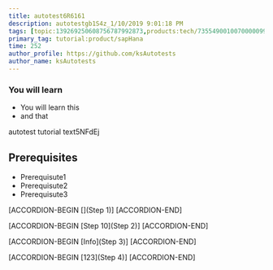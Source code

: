 ```yaml
---
title: autotest6R6161
description: autotestgb1S4z_1/10/2019 9:01:18 PM
tags: [topic:139269250608756787992873,products:tech/73554900100700000996,tutorial:experience/advanced]
primary_tag: tutorial:product/sapHana
time: 252
author_profile: https://github.com/ksAutotests
author_name: ksAutotests
---
```

### You will learn
- You will learn this
- and that

autotest tutorial text5NFdEj

## Prerequisites
- Prerequisute1
- Prerequisute2
- Prerequisute3

[ACCORDION-BEGIN [](Step 1)]
[ACCORDION-END]

[ACCORDION-BEGIN [Step 10](Step 2)]
[ACCORDION-END]

[ACCORDION-BEGIN [Info](Step 3)]
[ACCORDION-END]

[ACCORDION-BEGIN [123](Step 4)]
[ACCORDION-END]

